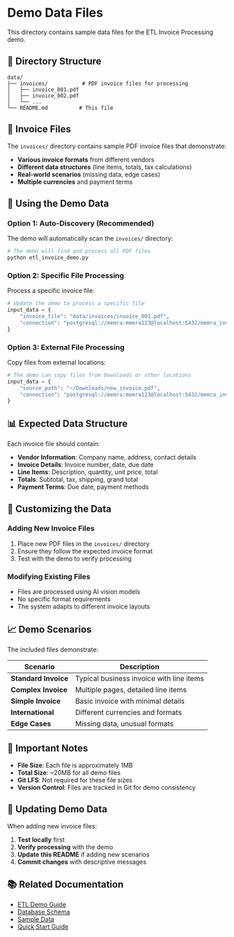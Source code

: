 # Demo Data Files

This directory contains sample data files for the ETL Invoice Processing demo.

## 📁 Directory Structure

```
data/
├── invoices/           # PDF invoice files for processing
│   ├── invoice_001.pdf
│   ├── invoice_002.pdf
│   └── ...
└── README.md          # This file
```

## 📄 Invoice Files

The `invoices/` directory contains sample PDF invoice files that demonstrate:

- **Various invoice formats** from different vendors
- **Different data structures** (line items, totals, tax calculations)
- **Real-world scenarios** (missing data, edge cases)
- **Multiple currencies** and payment terms

## 🚀 Using the Demo Data

### Option 1: Auto-Discovery (Recommended)
The demo will automatically scan the `invoices/` directory:

```python
# The demo will find and process all PDF files
python etl_invoice_demo.py
```

### Option 2: Specific File Processing
Process a specific invoice file:

```python
# Update the demo to process a specific file
input_data = {
    "invoice_file": "data/invoices/invoice_001.pdf",
    "connection": "postgresql://memra:memra123@localhost:5432/memra_invoice_db"
}
```

### Option 3: External File Processing
Copy files from external locations:

```python
# The demo can copy files from Downloads or other locations
input_data = {
    "source_path": "~/Downloads/new_invoice.pdf",
    "connection": "postgresql://memra:memra123@localhost:5432/memra_invoice_db"
}
```

## 📊 Expected Data Structure

Each invoice file should contain:

- **Vendor Information**: Company name, address, contact details
- **Invoice Details**: Invoice number, date, due date
- **Line Items**: Description, quantity, unit price, total
- **Totals**: Subtotal, tax, shipping, grand total
- **Payment Terms**: Due date, payment methods

## 🔧 Customizing the Data

### Adding New Invoice Files
1. Place new PDF files in the `invoices/` directory
2. Ensure they follow the expected invoice format
3. Test with the demo to verify processing

### Modifying Existing Files
- Files are processed using AI vision models
- No specific format requirements
- The system adapts to different invoice layouts

## 📈 Demo Scenarios

The included files demonstrate:

| Scenario | Description |
|----------|-------------|
| **Standard Invoice** | Typical business invoice with line items |
| **Complex Invoice** | Multiple pages, detailed line items |
| **Simple Invoice** | Basic invoice with minimal details |
| **International** | Different currencies and formats |
| **Edge Cases** | Missing data, unusual formats |

## 🚨 Important Notes

- **File Size**: Each file is approximately 1MB
- **Total Size**: ~20MB for all demo files
- **Git LFS**: Not required for these file sizes
- **Version Control**: Files are tracked in Git for demo consistency

## 🔄 Updating Demo Data

When adding new invoice files:

1. **Test locally** first
2. **Verify processing** with the demo
3. **Update this README** if adding new scenarios
4. **Commit changes** with descriptive messages

## 📚 Related Documentation

- [ETL Demo Guide](../README.md)
- [Database Schema](../../../docs/database_schema.sql)
- [Sample Data](../../../docs/sample_data.sql)
- [Quick Start Guide](../../../QUICK_START.md) 
